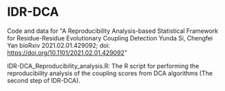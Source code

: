 # IDR-DCA
Code and data for  "A Reproducibility Analysis-based Statistical Framework for Residue-Residue Evolutionary Coupling Detection Yunda Si, Chengfei Yan bioRxiv 2021.02.01.429092; doi: https://doi.org/10.1101/2021.02.01.429092"


IDR-DCA_Reproducibility_analysis.R: The R script for performing the reproducibility analysis of the coupling scores from DCA algorithms (The second step of IDR-DCA).

